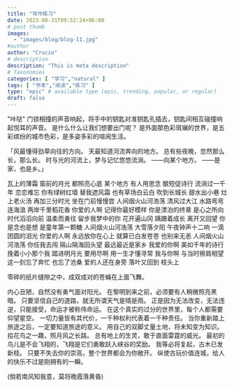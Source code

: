 ```yaml
---
title: "写作练习"
date: 2023-08-31T09:52:24+06:00
# post thumb
images:
  - "images/blog/blog-11.jpg"
#author
author: "Crucio"
# description
description: "This is meta description"
# Taxonomies
categories: [ "学习","natural" ]
tags: [ "书本","阅读","练习" ]
type: "epic" # available type (epic, trending, popular, or regular)
draft: false
---
```


"咔哒"
门锁相撞的声音响起，将手中的钥匙对准钥匙孔插去，钥匙间相互碰撞响起悦耳的声音。
是什么什么让我们想要出门呢？
是外面那色彩斑斓的世界，是五彩缤纷的城市色彩，是多姿多彩的喧闹生活。

[//]: # (<video src="https://www.bilibili.com/festival/2023bnj?bvid=BV1ZY4y1f79x&spm_id_from=333.788.recommend_more_video.1" controls="controls" width="500" height="300"/>)

「风最懂得劲草向往的方向。
天最知道河流奔向的地方。
总有些夜晚，忽然那么长，那么长。
时与光的河流上，梦与记忆悠悠流淌。
——向某个地方。
——是家，也是乡。」

瓦上的薄霜 窗前的月光
都照亮心底 某个地方
有人用思念 酿短促诗行
流淌过一千年 恋恋难忘
你有绿树红墙 替我遮风霜
也有草场白云白 吹到长城长
甜水出小巷 灶上老火汤
再加三分时光 坐在门前慢慢尝
人间烟火山河浩荡 清风过大江
水路弯弯连海浪 两岸千里稻花香
你爱的人啊 记得你最好模样
你是漂泊的终章 是心之所向
时代滔滔向前 温柔而勇往
留步我梦中的你 花开遍山冈
蹒跚着成长 离开又回望
你是念也是想 是童年第一颗糖
人间烟火山河浩荡 大雪落夕阳
午夜钟声十二响 一滴团圆的泪光
你爱的人啊 永远放你在心上
就算已白发苍苍 也别来无恙
人间烟火山河浩荡 你任我去闯
隔山隔海回头望 最远最近是家乡
我爱的你啊 美如千年的诗行
挽着小小那个我 踏进明月光
要用尽啊 用一生才懂寻常
我与你啊 与当时擦肩相望
这一刻忘了奔忙 也忘了沧桑
爱的人还在身旁 落叶又回到 枝头上


零碎的纸片缝隙之中，成双成对的苍蝇在上面飞舞。

内心丑陋，自然没有勇气面对阳光。
在黎明到来之前，必须要有人稍微照亮黑暗。
只要坚信自己的道路，就无所谓天气是晴是雨。
正是因为无法改变，无法违逆，只能接受，命运才被称伟命运。
在这个真实的过分的世界里，每个人都需要仰望星空。
一切力量皆有其代价，一千种权利代表着一千种责任。
当你重新踏上旅途之后，一定要知道旅途的意义。
用自己的双脚丈量土地，将未知变为知识。
拾花鸟之一趣，照月风之长路。 
总有地上的生灵，敢于直面雷霆的威光。
最初的鸟儿是不会飞翔的，飞翔是它们勇敢跃入峡谷的奖励。
我等必将复起，古木已发新枝。
只要不失去你的崇高，整个世界都会为你敞开。
纵使古玩价值连城，给人的快乐不过是刚拥有的一瞬。

(倘若南风知我意，莫将晚霞落黄昏)


